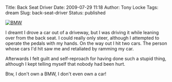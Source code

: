 Title: Back Seat Driver
Date: 2009-07-29 11:18
Author: Tony Locke
Tags: dream
Slug: back-seat-driver
Status: published

[![BMW](http://upload.wikimedia.org/wikipedia/en/thumb/f/f9/BMW_Logo.svg/160px-BMW_Logo.svg.png)](http://upload.wikimedia.org/wikipedia/en/thumb/f/f9/BMW_Logo.svg/160px-BMW_Logo.svg.png)  
  
I dreamt I drove a car out of a driveway, but I was driving it while leaning over from the back seat. I could really only steer, although I attempted to operate the pedals with my hands. On the way out I hit two cars. The person whose cars I'd hit saw me and retaliated by ramming my car.  
  
Afterwards I felt guilt and self-reproach for having done such a stupid thing, although I kept telling myself that nobody had been hurt.  
  
Btw, I don't own a BMW, I don't even own a car!
